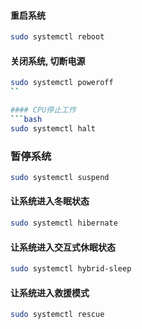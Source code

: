 #### 重启系统
```bash
sudo systemctl reboot
```

#### 关闭系统, 切断电源
```bash
sudo systemctl poweroff
``

#### CPU停止工作
```bash
sudo systemctl halt
```

### 暂停系统
```bash
sudo systemctl suspend
```


#### 让系统进入冬眠状态
```bash
sudo systemctl hibernate
```

#### 让系统进入交互式休眠状态
```bash
sudo systemctl hybrid-sleep
```


#### 让系统进入救援模式
```bash
sudo systemctl rescue
```
